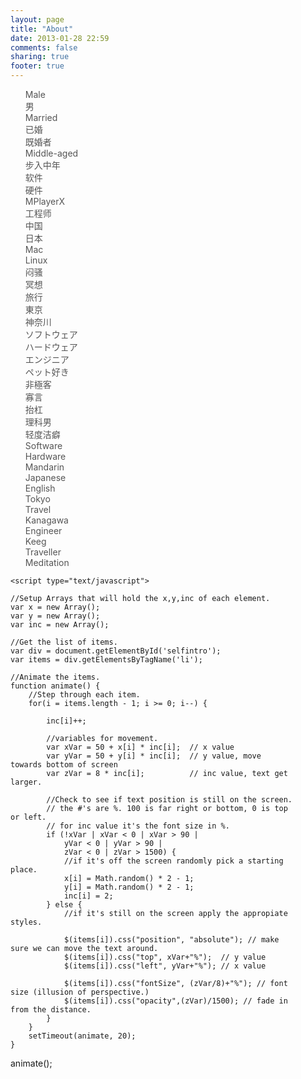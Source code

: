 ```yaml
---
layout: page
title: "About"
date: 2013-01-28 22:59
comments: false
sharing: true
footer: true
---
```


<div style="position:relative; width:90%; height:400px;">
    <script src="http://ajax.googleapis.com/ajax/libs/jquery/1/jquery.min.js" type="text/javascript" charset="utf-8"></script>
    <style type="text/css" media="screen">
        #selfintro li {
            list-style: none;
            color: #555;
        }
    </style>
    <ul id="selfintro">
        <li>Male</li>
        <li>男</li>
        <li>Married</li>
        <li>已婚</li>
        <li>既婚者</li>
        <li>Middle-aged</li>
        <li>步入中年</li>
        <li>软件</li>
        <li>硬件</li>
        <li>MPlayerX</li>
        <li>工程师</li>
        <li>中国</li>
        <li>日本</li>
        <li>Mac</li>
        <li>Linux</li>
        <li>闷骚</li>
        <li>冥想</li>
        <li>旅行</li>
        <li>東京</li>
        <li>神奈川</li>
        <li>ソフトウェア</li>
        <li>ハードウェア</li>
        <li>エンジニア</li>
        <li>ペット好き</li>
        <li>非極客</li>
        <li>寡言</li>
        <li>抬杠</li>
        <li>理科男</li>
        <li>轻度洁癖</li>
        <li>Software</li>
        <li>Hardware</li>
        <li>Mandarin</li>
        <li>Japanese</li>
        <li>English</li>
        <li>Tokyo</li>
        <li>Travel</li>
        <li>Kanagawa</li>
        <li>Engineer</li>
        <li>Keeg</li>
        <li>Traveller</li>
        <li>Meditation</li>
    </ul>

    <script type="text/javascript">
    
    //Setup Arrays that will hold the x,y,inc of each element.
    var x = new Array();
    var y = new Array();
    var inc = new Array();
    
    //Get the list of items.
    var div = document.getElementById('selfintro');
    var items = div.getElementsByTagName('li');
    
    //Animate the items.
    function animate() {
        //Step through each item.
        for(i = items.length - 1; i >= 0; i--) {

            inc[i]++;

            //variables for movement.           
            var xVar = 50 + x[i] * inc[i];  // x value
            var yVar = 50 + y[i] * inc[i];  // y value, move towards bottom of screen
            var zVar = 8 * inc[i];          // inc value, text get larger.

            //Check to see if text position is still on the screen.
            // the #'s are %. 100 is far right or bottom, 0 is top or left.
            // for inc value it's the font size in %.
            if (!xVar | xVar < 0 | xVar > 90 | 
                yVar < 0 | yVar > 90 | 
                zVar < 0 | zVar > 1500) {
                //if it's off the screen randomly pick a starting place.
                x[i] = Math.random() * 2 - 1;
                y[i] = Math.random() * 2 - 1;
                inc[i] = 2;
            } else {
                //if it's still on the screen apply the appropiate styles.

                $(items[i]).css("position", "absolute"); // make sure we can move the text around.
                $(items[i]).css("top", xVar+"%");  // y value
                $(items[i]).css("left", yVar+"%"); // x value
                
                $(items[i]).css("fontSize", (zVar/8)+"%"); // font size (illusion of perspective.)
                $(items[i]).css("opacity",(zVar)/1500); // fade in from the distance.
            }
        }
        setTimeout(animate, 20);
    }
animate();
</script>

</div>
